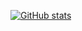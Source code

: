 [![GitHub stats](https://github-readme-stats.vercel.app/api?username=danw567&count_private=true&show_icons=true&theme=onedark&include_all_commits=true)](https://github.com/danw567)

<!--
**Danw567/Danw567** is a ✨ _special_ ✨ repository because its `README.md` (this file) appears on your GitHub profile.

Here are some ideas to get you started:

- 🔭 I’m currently working on ...
- 🌱 I’m currently learning ...
- 👯 I’m looking to collaborate on ...
- 🤔 I’m looking for help with ...
- 💬 Ask me about ...
- 📫 How to reach me: ...
- 😄 Pronouns: ...
- ⚡ Fun fact: ...
-->
